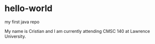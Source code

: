 # hello-world
my first java repo

My name is Cristian and I am currently attending CMSC 140 at Lawrence University.

